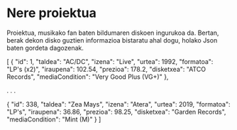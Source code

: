 # Nere proiektua
Proiektua, musikako fan baten bildumaren diskoen ingurukoa da.
Bertan, berak dekon disko guztien informazioa bistaratu ahal dogu, holako Json baten gordeta dagozenak.

[
  {
    "id": 1,
    "taldea": "AC/DC",
    "izena": "Live",
    "urtea": 1992,
    "formatoa": "LP's (x2)",
    "iraupena": 102.54,
    "prezioa": 178.2,
    "disketxea": "ATCO Records",
    "mediaCondition": "Very Good Plus (VG+)"
  },


  .
  .
  .


  {
    "id": 338,
    "taldea": "Zea Mays",
    "izena": "Atera",
    "urtea": 2019,
    "formatoa": "LP's",
    "iraupena": 36.86,
    "prezioa": 98.25,
    "disketxea": "Garden Records",
    "mediaCondition": "Mint (M)"
  }
]
